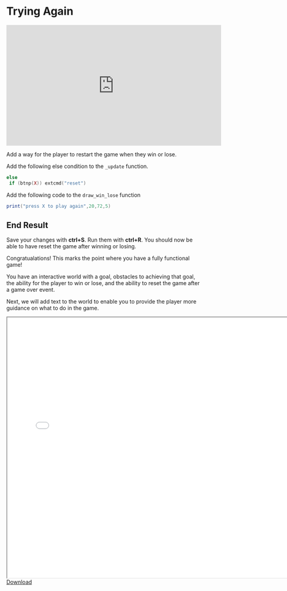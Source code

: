 # Trying Again

<iframe width="560" height="315" src="https://www.youtube.com/embed/2UDThoTpxOY" title="YouTube video player" frameborder="0" allow="accelerometer; autoplay; clipboard-write; encrypted-media; gyroscope; picture-in-picture" allowfullscreen></iframe>

Add a way for the player to restart the game when they win or lose.

Add the following else condition to the `_update` function.

```lua
else
 if (btnp(X)) extcmd("reset")
```

Add the following code to the `draw_win_lose` function

```lua
print("press X to play again",20,72,5)
```

## End Result

Save your changes with **ctrl+S**. Run them with **ctrl+R**. You should now be able
to have reset the game after winning or losing.

Congratualations! This marks the point where you have a fully functional game!

You have an interactive world with a goal, obstacles to achieving that goal, the
ability for the player to win or lose, and the ability to reset the game after
a game over event.

Next, we will add text to the world to enable you to provide the player more
guidance on what to do in the game.

<iframe width="750px" height="680px" src="./adventuregame_step_10.html"></iframe>
<a href="./adventuregame_step_10.p8.png" target="_blank">Download</a>
